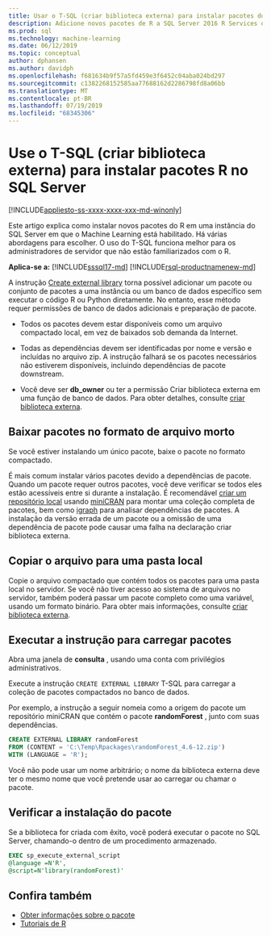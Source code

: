 ```yaml
---
title: Usar o T-SQL (criar biblioteca externa) para instalar pacotes do R
description: Adicione novos pacotes de R a SQL Server 2016 R Services ou SQL Server 2017 Serviços de Machine Learning (no banco de dados).
ms.prod: sql
ms.technology: machine-learning
ms.date: 06/12/2019
ms.topic: conceptual
author: dphansen
ms.author: davidph
ms.openlocfilehash: f681634b9f57a5fd459e3f6452c04aba024bd297
ms.sourcegitcommit: c1382268152585aa77688162d2286798fd8a06bb
ms.translationtype: MT
ms.contentlocale: pt-BR
ms.lasthandoff: 07/19/2019
ms.locfileid: "68345306"
---
```

# <a name="use-t-sql-create-external-library-to-install-r-packages-on-sql-server"></a>Use o T-SQL (criar biblioteca externa) para instalar pacotes R no SQL Server
[!INCLUDE[appliesto-ss-xxxx-xxxx-xxx-md-winonly](../../includes/appliesto-ss-xxxx-xxxx-xxx-md-winonly.md)]

Este artigo explica como instalar novos pacotes do R em uma instância do SQL Server em que o Machine Learning está habilitado. Há várias abordagens para escolher. O uso do T-SQL funciona melhor para os administradores de servidor que não estão familiarizados com o R.

**Aplica-se a:** [!INCLUDE[sssql17-md](../../includes/sssql17-md.md)]  [!INCLUDE[rsql-productnamenew-md](../../includes/rsql-productnamenew-md.md)]

A instrução [Create external library](https://docs.microsoft.com/sql/t-sql/statements/create-external-library-transact-sql) torna possível adicionar um pacote ou conjunto de pacotes a uma instância ou um banco de dados específico sem executar o código R ou Python diretamente. No entanto, esse método requer permissões de banco de dados adicionais e preparação de pacote.

+ Todos os pacotes devem estar disponíveis como um arquivo compactado local, em vez de baixados sob demanda da Internet.

+ Todas as dependências devem ser identificadas por nome e versão e incluídas no arquivo zip. A instrução falhará se os pacotes necessários não estiverem disponíveis, incluindo dependências de pacote downstream. 

+ Você deve ser **db_owner** ou ter a permissão Criar biblioteca externa em uma função de banco de dados. Para obter detalhes, consulte [criar biblioteca externa](https://docs.microsoft.com/sql/t-sql/statements/create-external-library-transact-sql).

## <a name="download-packages-in-archive-format"></a>Baixar pacotes no formato de arquivo morto

Se você estiver instalando um único pacote, baixe o pacote no formato compactado.

É mais comum instalar vários pacotes devido a dependências de pacote. Quando um pacote requer outros pacotes, você deve verificar se todos eles estão acessíveis entre si durante a instalação. É recomendável [criar um repositório local](create-a-local-package-repository-using-minicran.md) usando [miniCRAN](https://andrie.github.io/miniCRAN/) para montar uma coleção completa de pacotes, bem como [igraph](https://igraph.org/r/) para analisar dependências de pacotes. A instalação da versão errada de um pacote ou a omissão de uma dependência de pacote pode causar uma falha na declaração criar biblioteca externa. 

## <a name="copy-the-file-to-a-local-folder"></a>Copiar o arquivo para uma pasta local

Copie o arquivo compactado que contém todos os pacotes para uma pasta local no servidor. Se você não tiver acesso ao sistema de arquivos no servidor, também poderá passar um pacote completo como uma variável, usando um formato binário. Para obter mais informações, consulte [criar biblioteca externa](../../t-sql/statements/create-external-library-transact-sql.md).

## <a name="run-the-statement-to-upload-packages"></a>Executar a instrução para carregar pacotes

Abra uma janela de **consulta** , usando uma conta com privilégios administrativos.

Execute a instrução `CREATE EXTERNAL LIBRARY` T-SQL para carregar a coleção de pacotes compactados no banco de dados.

Por exemplo, a instrução a seguir nomeia como a origem do pacote um repositório miniCRAN que contém o pacote **randomForest** , junto com suas dependências. 

```sql
CREATE EXTERNAL LIBRARY randomForest
FROM (CONTENT = 'C:\Temp\Rpackages\randomForest_4.6-12.zip')
WITH (LANGUAGE = 'R');
```

Você não pode usar um nome arbitrário; o nome da biblioteca externa deve ter o mesmo nome que você pretende usar ao carregar ou chamar o pacote.

## <a name="verify-package-installation"></a>Verificar a instalação do pacote

Se a biblioteca for criada com êxito, você poderá executar o pacote no SQL Server, chamando-o dentro de um procedimento armazenado.
    
```sql
EXEC sp_execute_external_script
@language =N'R',
@script=N'library(randomForest)'
```

## <a name="see-also"></a>Confira também

+ [Obter informações sobre o pacote](../package-management/installed-package-information.md)
+ [Tutoriais de R](../tutorials/sql-server-r-tutorials.md)
